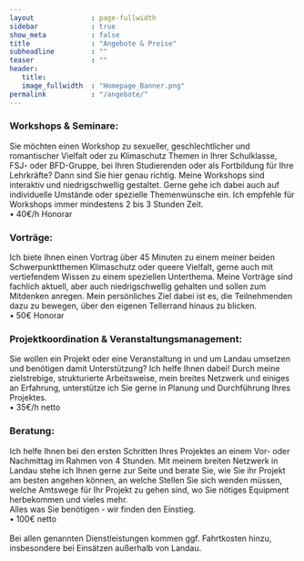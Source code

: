 ```yaml
---
layout              : page-fullwidth
sidebar             : true
show_meta           : false
title               : "Angebote & Preise"
subheadline         : ""
teaser              : ""
header:
   title: 
   image_fullwidth  : "Homepage_Banner.png"
permalink           : "/angebote/"
---
```


<h3> Workshops & Seminare: </h3>
Sie möchten einen Workshop zu sexueller, geschlechtlicher und romantischer Vielfalt oder zu Klimaschutz Themen in Ihrer Schulklasse, FSJ- oder BFD-Gruppe, bei Ihren Studierenden oder als Fortbildung für Ihre Lehrkräfte? Dann sind Sie hier genau richtig. Meine Workshops sind interaktiv und niedrigschwellig gestaltet. Gerne gehe ich dabei auch auf individuelle Umstände oder spezielle Themenwünsche ein. Ich empfehle für Workshops immer mindestens 2 bis 3 Stunden Zeit. <br>
•	40€/h Honorar
<br>
<h3> Vorträge: </h3>
Ich biete Ihnen einen Vortrag über 45 Minuten zu einem meiner beiden Schwerpunktthemen Klimaschutz oder queere Vielfalt, gerne auch mit vertiefendem Wissen zu einem speziellen Unterthema. Meine Vorträge sind fachlich aktuell, aber auch niedrigschwellig gehalten und sollen zum Mitdenken anregen. Mein persönliches Ziel dabei ist es, die Teilnehmenden dazu zu bewegen, über den eigenen Tellerrand hinaus zu blicken. <br>
•	50€ Honorar
<br>
<h3> Projektkoordination & Veranstaltungsmanagement: </h3>
Sie wollen ein Projekt oder eine Veranstaltung in und um Landau umsetzen und benötigen damit Unterstützung? Ich helfe Ihnen dabei! Durch meine zielstrebige, strukturierte Arbeitsweise, mein breites Netzwerk und einiges an Erfahrung, unterstütze ich Sie gerne in Planung und Durchführung Ihres Projektes. <br>
•	35€/h netto
<br>
<h3> Beratung: </h3>
Ich helfe Ihnen bei den ersten Schritten Ihres Projektes an einem Vor- oder Nachmittag im Rahmen von 4 Stunden. Mit meinem breiten Netzwerk in Landau stehe ich Ihnen gerne zur Seite und berate Sie, wie Sie ihr Projekt am besten angehen können, an welche Stellen Sie sich wenden müssen, welche Amtswege für Ihr Projekt zu gehen sind, wo Sie nötiges Equipment herbekommen und vieles mehr. <br>
Alles was Sie benötigen - wir finden den Einstieg. <br>
•	100€ netto <br>
<br>
Bei allen genannten Dienstleistungen kommen ggf. Fahrtkosten hinzu, insbesondere bei Einsätzen außerhalb von Landau.
